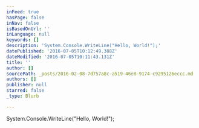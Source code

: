 ```yaml
---
inFeed: true
hasPage: false
inNav: false
isBasedOnUrl: ''
inLanguage: null
keywords: []
description: 'System.Console.WriteLine("Hello, World!");'
datePublished: '2016-07-05T10:12:49.388Z'
dateModified: '2016-07-05T10:11:43.131Z'
title: ''
author: []
sourcePath: _posts/2016-02-08-7d757a8c-a519-46e8-9174-c9295126eccc.md
authors: []
publisher: null
starred: false
_type: Blurb

---
```

System.Console.WriteLine("Hello, World!");